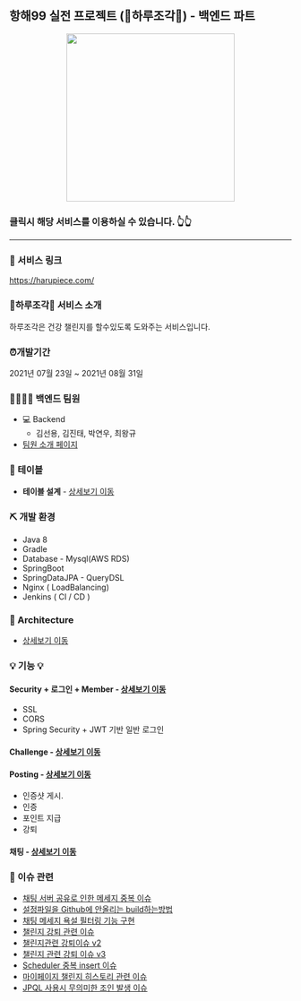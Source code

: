 ## 항해99 실전 프로젝트 (💎하루조각💎) - 백엔드 파트

<p align='center'>
<a href="https://harupiece.com/">  <img src="https://user-images.githubusercontent.com/79621675/131829950-29fbcb07-2c3b-4d95-a2e0-a492313bfce9.png" width="300px" /> </a>
</p>

###  클릭시 해당 서비스를 이용하실 수 있습니다. 👆👆
---

### 🔗 서비스 링크
https://harupiece.com/

### 💎하루조각💎 서비스 소개
하루조각은 건강 챌린지를 할수있도록 도와주는 서비스입니다.

### ⏰개발기간
2021년 07월 23일 ~ 2021년 08월 31일

### 👨‍👨‍👧‍👧 백엔드 팀원
- 💻 Backend
    - 김선용, 김진태, 박연우, 최왕규
- [팀원 소개 페이지](https://little-viper-dae.notion.site/fe1d19c624bc4746b505b50e03b396b8 )
    
### 📕 테이블
- **테이블 설계** - <a href="https://github.com/choiwanggyu/pracprac/wiki/%EB%8B%A4%EC%9D%B4%EC%96%B4%EA%B7%B8%EB%9E%A8%EC%9D%B8%EB%93%AF-%EC%9D%B4%EB%A6%84-%EB%AA%85%ED%99%95%ED%9E%88%ED%95%98%EA%B8%B0" >상세보기 이동</a>  
<!-- - **API 설계** - <a href="" >상세보기 이동</a> -->

### ⛏ 개발 환경
- Java 8
- Gradle
- Database - Mysql(AWS RDS)
- SpringBoot
- SpringDataJPA - QueryDSL
- Nginx ( LoadBalancing)
- Jenkins ( CI / CD )


### 🧱 Architecture ###
- <a href="https://github.com/choiwanggyu/pracprac/wiki/Architecture" >상세보기 이동</a>  

### 💡 기능 💡
#### Security + 로그인 + Member - <a href="https://github.com/choiwanggyu/pracprac/wiki/%EC%A3%BC%EC%9A%94%EA%B8%B0%EB%8A%A5-%EB%A1%9C%EA%B7%B8%EC%9D%B8---Member" >상세보기 이동</a>
- SSL
- CORS 
- Spring Security + JWT 기반 일반 로그인

<!-- #### Member - <a href="" >상세보기 이동</a> -->

#### Challenge - <a href="" >상세보기 이동</a>

#### Posting - <a href="https://github.com/choiwanggyu/pracprac/wiki/Posting" >상세보기 이동</a>
- 인증샷 게시.
- 인증
- 포인트 지급
- 강퇴

#### 채팅 - <a href="" >상세보기 이동</a>

### 🔔 이슈 관련

 - [채팅 서버 공유로 인한 메세지 중복 이슈](https://succulent-cadmium-bc4.notion.site/e5c0caab55834dd2a7e49361f045b558)
 - [설정파일을 Github에 안올리는 build하는방법](https://succulent-cadmium-bc4.notion.site/Github-build-29d71ec5870747228c42c962f6541862)
 - [채팅 메세지 욕설 필터링 기능 구현](https://succulent-cadmium-bc4.notion.site/fe2cf3d03cc240f1829fe69a3996f2e5)
 - [챌린지 강퇴 관련 이슈](https://succulent-cadmium-bc4.notion.site/08b12dfe5a004b708508a78bc0a8800e)
 - [챌린지관련 강퇴이슈 v2](https://succulent-cadmium-bc4.notion.site/v2-a1498ae972be47a7aaa041f560af2add)
 - [챌린지 관련 강퇴 이슈 v3](https://succulent-cadmium-bc4.notion.site/v3-2072fb3dc7394a8a859c6a2ec55e5dbf)
 - [Scheduler 중복 insert 이슈](https://succulent-cadmium-bc4.notion.site/Scheduler-insert-681167cf26724cfca12f249ea0893360)
 - [마이페이지 챌린지 히스토리 관련 이슈](https://succulent-cadmium-bc4.notion.site/bbbd8923fea64d62996f7bf06ee1556d)
 - [JPQL 사용시 무의미한 조인 발생 이슈](https://succulent-cadmium-bc4.notion.site/JPQL-303c4592a5364cc9bc28cc000bbd3b50)
